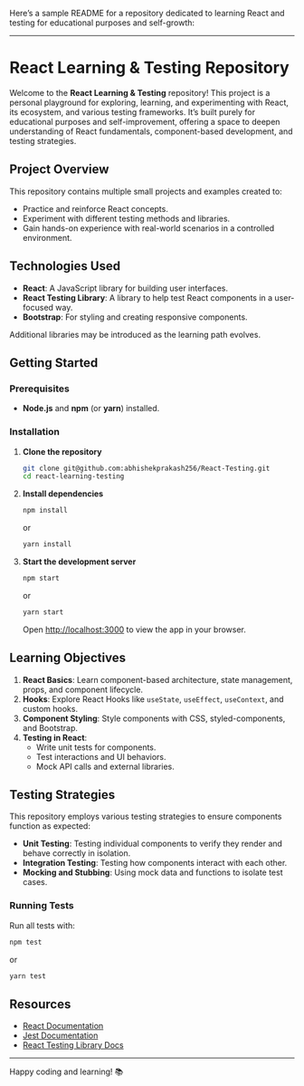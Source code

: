 Here’s a sample README for a repository dedicated to learning React and testing for educational purposes and self-growth:

---

# React Learning & Testing Repository

Welcome to the **React Learning & Testing** repository! This project is a personal playground for exploring, learning, and experimenting with React, its ecosystem, and various testing frameworks. It’s built purely for educational purposes and self-improvement, offering a space to deepen understanding of React fundamentals, component-based development, and testing strategies.



## Project Overview
This repository contains multiple small projects and examples created to:
- Practice and reinforce React concepts.
- Experiment with different testing methods and libraries.
- Gain hands-on experience with real-world scenarios in a controlled environment.

## Technologies Used
- **React**: A JavaScript library for building user interfaces.
- **React Testing Library**: A library to help test React components in a user-focused way.
- **Bootstrap**: For styling and creating responsive components.
  
Additional libraries may be introduced as the learning path evolves.

## Getting Started

### Prerequisites
- **Node.js** and **npm** (or **yarn**) installed.
  
### Installation
1. **Clone the repository**
   ```bash
   git clone git@github.com:abhishekprakash256/React-Testing.git
   cd react-learning-testing
   ```

2. **Install dependencies**
   ```bash
   npm install
   ```
   or
   ```bash
   yarn install
   ```

3. **Start the development server**
   ```bash
   npm start
   ```
   or
   ```bash
   yarn start
   ```
   Open [http://localhost:3000](http://localhost:3000) to view the app in your browser.



## Learning Objectives
1. **React Basics**: Learn component-based architecture, state management, props, and component lifecycle.
2. **Hooks**: Explore React Hooks like `useState`, `useEffect`, `useContext`, and custom hooks.
3. **Component Styling**: Style components with CSS, styled-components, and Bootstrap.
4. **Testing in React**:
   - Write unit tests for components.
   - Test interactions and UI behaviors.
   - Mock API calls and external libraries.

## Testing Strategies
This repository employs various testing strategies to ensure components function as expected:
- **Unit Testing**: Testing individual components to verify they render and behave correctly in isolation.
- **Integration Testing**: Testing how components interact with each other.
- **Mocking and Stubbing**: Using mock data and functions to isolate test cases.

### Running Tests
Run all tests with:
```bash
npm test
```
or
```bash
yarn test
```

## Resources
- [React Documentation](https://reactjs.org/docs/getting-started.html)
- [Jest Documentation](https://jestjs.io/docs/getting-started)
- [React Testing Library Docs](https://testing-library.com/docs/react-testing-library/intro)

---

Happy coding and learning! 📚